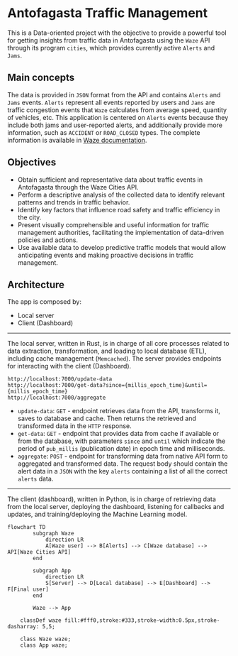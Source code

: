# Antofagasta Traffic Management

This is a Data-oriented project with the objective to provide a powerful tool for getting insights from traffic data in Antofagasta using the `Waze` API through its program `cities`, which provides currently active `Alerts` and `Jams`.

## Main concepts

The data is provided in `JSON` format from the API and contains `Alerts` and `Jams` events. `Alerts` represent all events reported by users and `Jams` are traffic congestion events that `Waze` calculates from average speed, quantity of vehicles, etc. This application is centered on `Alerts` events because they include both jams and user-reported alerts, and additionally provide more information, such as `ACCIDENT` or `ROAD_CLOSED` types. The complete information is available in [Waze documentation](https://support.google.com/waze/partners/answer/13458165?hl=en&ref_topic=10616686&sjid=16379543544211503448-SA).

## Objectives

- Obtain sufficient and representative data about traffic events in Antofagasta through the Waze Cities API.
- Perform a descriptive analysis of the collected data to identify relevant patterns and trends in traffic behavior.
- Identify key factors that influence road safety and traffic efficiency in the city.
- Present visually comprehensible and useful information for traffic management authorities, facilitating the implementation of data-driven policies and actions.
- Use available data to develop predictive traffic models that would allow anticipating events and making proactive decisions in traffic management.

## Architecture

The app is composed by:

- Local server
- Client (Dashboard)

---

The local server, written in Rust, is in charge of all core processes related to data extraction, transformation, and loading to local database (ETL), including cache management (`Memcached`). The server provides endpoints for interacting with the client (Dashboard).

```text
http://localhost:7000/update-data
http://localhost:7000/get-data?since={millis_epoch_time}&until={millis_epoch_time}
http://localhost:7000/aggregate
```

- `update-data`: `GET` - endpoint retrieves data from the API, transforms it, saves to database and cache. Then returns the retrieved and transformed data in the `HTTP` response.
- `get-data`: `GET` - endpoint that provides data from cache if available or from the database, with parameters `since` and `until` which indicate the period of `pub_millis` (publication date) in epoch time and milliseconds.
- `aggregate`: `POST` - endpoint for transforming data from native API form to aggregated and transformed data. The request body should contain the alert data in a `JSON` with the key `alerts` containing a list of all the correct `alerts` data.


---

The client (dashboard), written in Python, is in charge of retrieving data from the local server, deploying the dashboard, listening for callbacks and updates, and training/deploying the Machine Learning model.

```mermaid
flowchart TD
        subgraph Waze
            direction LR
            A[Waze user] --> B[Alerts] --> C[Waze database] --> API[Waze Cities API]
        end

        subgraph App
            direction LR
            S[Server] --> D[Local database] --> E[Dashboard] --> F[Final user]
        end

        Waze --> App

    classDef waze fill:#fff0,stroke:#333,stroke-width:0.5px,stroke-dasharray: 5,5;

    class Waze waze;
    class App waze;
```

